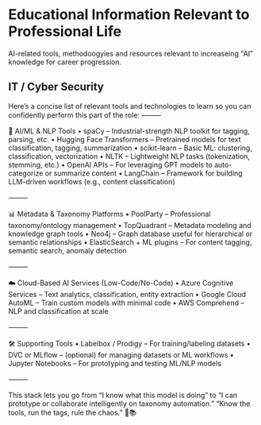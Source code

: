 # Educational Information Relevant to Professional Life

AI-related tools, methodoogyies and resources relevant to increaseing "AI" knowledge for career progression.


## IT / Cyber Security



Here’s a concise list of relevant tools and technologies to learn so you can confidently perform this part of the role:
⸻

🔧 AI/ML & NLP Tools
	•	spaCy – Industrial-strength NLP toolkit for tagging, parsing, etc.
	•	Hugging Face Transformers – Pretrained models for text classification, tagging, summarization
	•	scikit-learn – Basic ML: clustering, classification, vectorization
	•	NLTK – Lightweight NLP tasks (tokenization, stemming, etc.)
	•	OpenAI APIs – For leveraging GPT models to auto-categorize or summarize content
	•	LangChain – Framework for building LLM-driven workflows (e.g., content classification)

⸻

📊 Metadata & Taxonomy Platforms
	•	PoolParty – Professional taxonomy/ontology management
	•	TopQuadrant – Metadata modeling and knowledge graph tools
	•	Neo4j – Graph database useful for hierarchical or semantic relationships
	•	ElasticSearch + ML plugins – For content tagging, semantic search, anomaly detection

⸻

☁️ Cloud-Based AI Services (Low-Code/No-Code)
	•	Azure Cognitive Services – Text analytics, classification, entity extraction
	•	Google Cloud AutoML – Train custom models with minimal code
	•	AWS Comprehend – NLP and classification at scale

⸻

🛠️ Supporting Tools
	•	Labelbox / Prodigy – For training/labeling datasets
	•	DVC or MLflow – (optional) for managing datasets or ML workflows
	•	Jupyter Notebooks – For prototyping and testing ML/NLP models

⸻

This stack lets you go from “I know what this model is doing” to “I can prototype or collaborate intelligently on taxonomy automation.”
“Know the tools, run the tags, rule the chaos.” 🧠📚